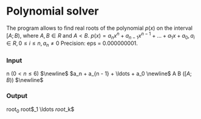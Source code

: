 # Polynomial solver
The program allows to find real roots of the polynomial $p(x)$ on the interval $[A; B)$, where $A,B \in R$ and $A < B$.
$p(x)=a_nx^n+a_{n−1}x^{n−1}+ \ldots +a_1x+a_0,a_i \in R,0 \leq i \leq n,a_n \neq 0$
Precision: eps = 0.000000001.
### Input
n ($0 < n \leq 6$) $\newline$
$a_n + a_{n - 1} + \ldots + a_0 \newline$
A B ($[A; B)$) $\newline$
### Output
root$_0$ root$_1 \ldots $root$_k$ 
